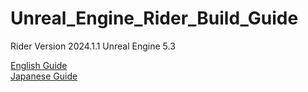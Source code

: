 # Unreal_Engine_Rider_Build_Guide
Rider Version 2024.1.1
Unreal Engine 5.3

[English Guide](https://github.com/nagoring/Unreal_Engine_Rider_Build_Guide/blob/main/en_UE_Rider_Build.md)
<br>
[Japanese Guide](https://github.com/nagoring/Unreal_Engine_Rider_Build_Guide/blob/main/ja_UE_Rider_Build.md)
